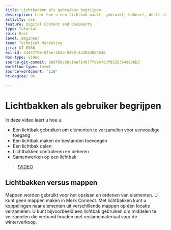 ```yaml
---
title: Lichtbakken als gebruiker begrijpen
description: Leer hoe u een lichtbak maakt, gebruikt, beheert, deelt en samenwerkt in Brand Connect van [!UICONTROL Workfront DAM] .
activity: use
feature: Digital Content and Documents
type: Tutorial
role: User
level: Beginner
team: Technical Marketing
jira: KT-8986
exl-id: 54447f9b-8f5e-4b5b-9298-232024064b4a
doc-type: video
source-git-commit: bbdf99c6bc1be714077fd94fc3f8325394de36b3
workflow-type: tm+mt
source-wordcount: '110'
ht-degree: 0%

---
```


# Lichtbakken als gebruiker begrijpen

In deze video leert u hoe u:

* Een lichtbak gebruiken om elementen te verzamelen voor eenvoudige toegang
* Een lichtbak maken en bestanden toevoegen
* Een lichtbak delen
* Lichtbakken controleren en beheren
* Samenwerken op een lichtbak

>[!VIDEO](https://video.tv.adobe.com/v/335248/?quality=12&learn=on&enablevpops=1)

## Lichtbakken versus mappen

Mappen worden gebruikt voor het opslaan en ordenen van elementen. U kunt geen mappen maken in Merk Connect. Met lichtbakken kunt u koppelingen naar elementen uit verschillende mappen op één locatie verzamelen. U kunt bijvoorbeeld een lichtbak gebruiken om middelen te verzamelen die verband houden met reclamemateriaal voor de winterverkoop.
